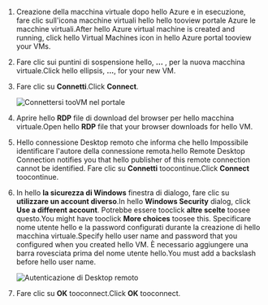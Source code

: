 1. <span data-ttu-id="d4033-101">Creazione della macchina virtuale dopo hello Azure e in esecuzione, fare clic sull'icona macchine virtuali hello hello tooview portale Azure le macchine virtuali.</span><span class="sxs-lookup"><span data-stu-id="d4033-101">After hello Azure virtual machine is created and running, click hello Virtual Machines icon in hello Azure portal tooview your VMs.</span></span>

1. <span data-ttu-id="d4033-102">Fare clic sui puntini di sospensione hello, **...** , per la nuova macchina virtuale.</span><span class="sxs-lookup"><span data-stu-id="d4033-102">Click hello ellipsis, **...**, for your new VM.</span></span>

1. <span data-ttu-id="d4033-103">Fare clic su **Connetti**.</span><span class="sxs-lookup"><span data-stu-id="d4033-103">Click **Connect**.</span></span>

   ![Connettersi tooVM nel portale](./media/virtual-machines-sql-server-remote-desktop-connect/azure-virtual-machine-connect.png)

1. <span data-ttu-id="d4033-105">Aprire hello **RDP** file di download del browser per hello macchina virtuale.</span><span class="sxs-lookup"><span data-stu-id="d4033-105">Open hello **RDP** file that your browser downloads for hello VM.</span></span>

1. <span data-ttu-id="d4033-106">Hello connessione Desktop remoto che informa che hello Impossibile identificare l'autore della connessione remota.</span><span class="sxs-lookup"><span data-stu-id="d4033-106">hello Remote Desktop Connection notifies you that hello publisher of this remote connection cannot be identified.</span></span> <span data-ttu-id="d4033-107">Fare clic su **Connetti** toocontinue.</span><span class="sxs-lookup"><span data-stu-id="d4033-107">Click **Connect** toocontinue.</span></span>

1. <span data-ttu-id="d4033-108">In hello **la sicurezza di Windows** finestra di dialogo, fare clic su **utilizzare un account diverso**.</span><span class="sxs-lookup"><span data-stu-id="d4033-108">In hello **Windows Security** dialog, click **Use a different account**.</span></span> <span data-ttu-id="d4033-109">Potrebbe essere tooclick **altre scelte** toosee questo.</span><span class="sxs-lookup"><span data-stu-id="d4033-109">You might have tooclick **More choices** toosee this.</span></span> <span data-ttu-id="d4033-110">Specificare nome utente hello e la password configurati durante la creazione di hello macchina virtuale.</span><span class="sxs-lookup"><span data-stu-id="d4033-110">Specify hello user name and password that you configured when you created hello VM.</span></span> <span data-ttu-id="d4033-111">È necessario aggiungere una barra rovesciata prima del nome utente hello.</span><span class="sxs-lookup"><span data-stu-id="d4033-111">You must add a backslash before hello user name.</span></span>

   ![Autenticazione di Desktop remoto](./media/virtual-machines-sql-server-remote-desktop-connect/remote-desktop-connect.png)

1. <span data-ttu-id="d4033-113">Fare clic su **OK** tooconnect.</span><span class="sxs-lookup"><span data-stu-id="d4033-113">Click **OK** tooconnect.</span></span>
